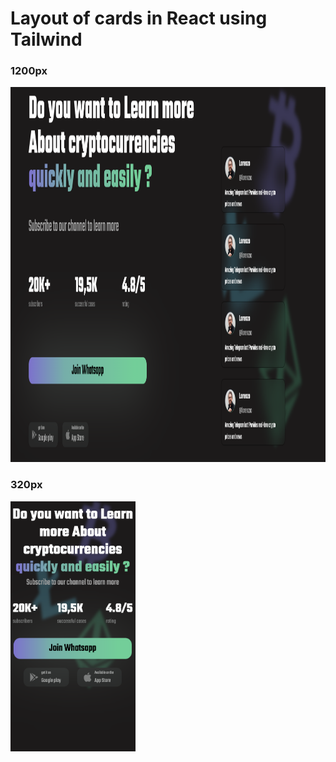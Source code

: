 # Layout of cards in React using Tailwind

### 1200px

<img src="src/img/layout.png" width="1100" height="600">

### 320px

<img src="src/img/layout-mini.png" width="200" height="400">
